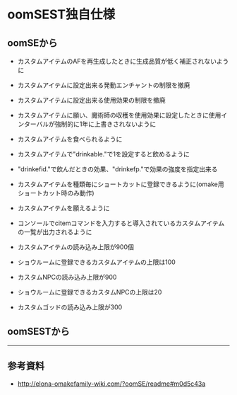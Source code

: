 # oomSEST独自仕様

## oomSEから
* カスタムアイテムのAFを再生成したときに生成品質が低く補正されないように
* カスタムアイテムに設定出来る発動エンチャントの制限を撤廃
* カスタムアイテムに設定出来る使用効果の制限を撤廃
* カスタムアイテムに願い、魔術師の収穫を使用効果に設定したときに使用インターバルが強制的に1年に上書きされないように
* カスタムアイテムを食べられるように
* カスタムアイテムで"drinkable."で1を設定すると飲めるように
* "drinkefid."で飲んだときの効果、"drinkefp."で効果の強度を指定出来る
* カスタムアイテムを種類毎にショートカットに登録できるように(omake用ショートカット時のみ動作)
* カスタムアイテムを願えるように
* コンソールでcitemコマンドを入力すると導入されているカスタムアイテムの一覧が出力されるように
* カスタムアイテムの読み込み上限が900個
* ショウルームに登録できるカスタムアイテムの上限は100

* カスタムNPCの読み込み上限が900
* ショウルームに登録できるカスタムNPCの上限は20
* カスタムゴッドの読み込み上限が300

## oomSESTから

---

## 参考資料
* http://elona-omakefamily-wiki.com/?oomSE/readme#m0d5c43a
